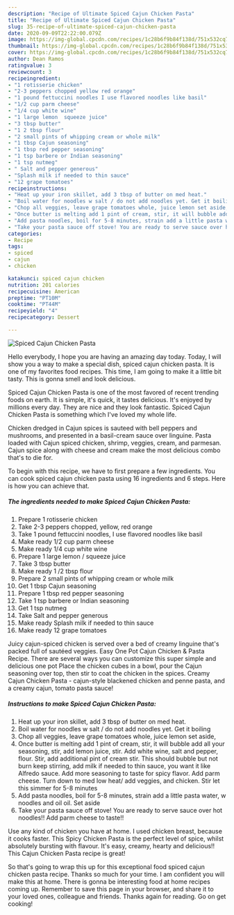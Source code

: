 ```yaml
---
description: "Recipe of Ultimate Spiced Cajun Chicken Pasta"
title: "Recipe of Ultimate Spiced Cajun Chicken Pasta"
slug: 35-recipe-of-ultimate-spiced-cajun-chicken-pasta
date: 2020-09-09T22:22:00.079Z
image: https://img-global.cpcdn.com/recipes/1c28b6f9b84f138d/751x532cq70/spiced-cajun-chicken-pasta-recipe-main-photo.jpg
thumbnail: https://img-global.cpcdn.com/recipes/1c28b6f9b84f138d/751x532cq70/spiced-cajun-chicken-pasta-recipe-main-photo.jpg
cover: https://img-global.cpcdn.com/recipes/1c28b6f9b84f138d/751x532cq70/spiced-cajun-chicken-pasta-recipe-main-photo.jpg
author: Dean Ramos
ratingvalue: 3
reviewcount: 3
recipeingredient:
- "1 rotisserie chicken"
- "2-3 peppers chopped yellow red orange"
- "1 pound fettuccini noodles I use flavored noodles like basil"
- "1/2 cup parm cheese"
- "1/4 cup white wine"
- "1 large lemon  squeeze juice"
- "3 tbsp butter"
- "1 2 tbsp flour"
- "2 small pints of whipping cream or whole milk"
- "1 tbsp Cajun seasoning"
- "1 tbsp red pepper seasoning"
- "1 tsp barbere or Indian seasoning"
- "1 tsp nutmeg"
- " Salt and pepper generous"
- "Splash milk if needed to thin sauce"
- "12 grape tomatoes"
recipeinstructions:
- "Heat up your iron skillet, add 3 tbsp of butter on med heat."
- "Boil water for noodles w salt / do not add noodles yet. Get it boiling"
- "Chop all veggies, leave grape tomatoes whole, juice lemon set aside,"
- "Once butter is melting add 1 pint of cream, stir, it will bubble add all your seasoning, stir, add lemon juice, stir. Add white wine, salt and pepper, flour. Stir, add additional pint of cream stir. This should bubble but not burn keep stirring, add milk if needed to thin sauce, you want it like Alfredo sauce. Add more seasoning to taste for spicy flavor. Add parm cheese. Turn down to med low heat/ add veggies, and chicken. Stir let this simmer for 5-8 minutes"
- "Add pasta noodles, boil for 5-8 minutes, strain add a little pasta water, w noodles and oil oil. Set aside"
- "Take your pasta sauce off stove! You are ready to serve sauce over hot noodles!! Add parm cheese to taste!!"
categories:
- Recipe
tags:
- spiced
- cajun
- chicken

katakunci: spiced cajun chicken 
nutrition: 201 calories
recipecuisine: American
preptime: "PT10M"
cooktime: "PT44M"
recipeyield: "4"
recipecategory: Dessert

---
```



![Spiced Cajun Chicken Pasta](https://img-global.cpcdn.com/recipes/1c28b6f9b84f138d/751x532cq70/spiced-cajun-chicken-pasta-recipe-main-photo.jpg)

Hello everybody, I hope you are having an amazing day today. Today, I will show you a way to make a special dish, spiced cajun chicken pasta. It is one of my favorites food recipes. This time, I am going to make it a little bit tasty. This is gonna smell and look delicious.

Spiced Cajun Chicken Pasta is one of the most favored of recent trending foods on earth. It is simple, it's quick, it tastes delicious. It's enjoyed by millions every day. They are nice and they look fantastic. Spiced Cajun Chicken Pasta is something which I've loved my whole life.

Chicken dredged in Cajun spices is sauteed with bell peppers and mushrooms, and presented in a basil-cream sauce over linguine. Pasta loaded with Cajun spiced chicken, shrimp, veggies, cream, and parmesan. Cajun spice along with cheese and cream make the most delicious combo that&#39;s to die for.


To begin with this recipe, we have to first prepare a few ingredients. You can cook spiced cajun chicken pasta using 16 ingredients and 6 steps. Here is how you can achieve that.

<!--inarticleads1-->

##### The ingredients needed to make Spiced Cajun Chicken Pasta:

1. Prepare 1 rotisserie chicken
1. Take 2-3 peppers chopped, yellow, red orange
1. Take 1 pound fettuccini noodles, I use flavored noodles like basil
1. Make ready 1/2 cup parm cheese
1. Make ready 1/4 cup white wine
1. Prepare 1 large lemon / squeeze juice
1. Take 3 tbsp butter
1. Make ready 1 /2 tbsp flour
1. Prepare 2 small pints of whipping cream or whole milk
1. Get 1 tbsp Cajun seasoning
1. Prepare 1 tbsp red pepper seasoning
1. Take 1 tsp barbere or Indian seasoning
1. Get 1 tsp nutmeg
1. Take  Salt and pepper generous
1. Make ready Splash milk if needed to thin sauce
1. Make ready 12 grape tomatoes


Juicy cajun-spiced chicken is served over a bed of creamy linguine that&#39;s packed full of sautéed veggies. Easy One Pot Cajun Chicken &amp; Pasta Recipe. There are several ways you can customize this super simple and delicious one pot Place the chicken cubes in a bowl, pour the Cajun seasoning over top, then stir to coat the chicken in the spices. Creamy Cajun Chicken Pasta - cajun-style blackened chicken and penne pasta, and a creamy cajun, tomato pasta sauce! 

<!--inarticleads2-->

##### Instructions to make Spiced Cajun Chicken Pasta:

1. Heat up your iron skillet, add 3 tbsp of butter on med heat.
1. Boil water for noodles w salt / do not add noodles yet. Get it boiling
1. Chop all veggies, leave grape tomatoes whole, juice lemon set aside,
1. Once butter is melting add 1 pint of cream, stir, it will bubble add all your seasoning, stir, add lemon juice, stir. Add white wine, salt and pepper, flour. Stir, add additional pint of cream stir. This should bubble but not burn keep stirring, add milk if needed to thin sauce, you want it like Alfredo sauce. Add more seasoning to taste for spicy flavor. Add parm cheese. Turn down to med low heat/ add veggies, and chicken. Stir let this simmer for 5-8 minutes
1. Add pasta noodles, boil for 5-8 minutes, strain add a little pasta water, w noodles and oil oil. Set aside
1. Take your pasta sauce off stove! You are ready to serve sauce over hot noodles!! Add parm cheese to taste!!


Use any kind of chicken you have at home. I used chicken breast, because it cooks faster. This Spicy Chicken Pasta is the perfect level of spice, whilst absolutely bursting with flavour. It&#39;s easy, creamy, hearty and delicious!! This Cajun Chicken Pasta recipe is great! 

So that's going to wrap this up for this exceptional food spiced cajun chicken pasta recipe. Thanks so much for your time. I am confident you will make this at home. There is gonna be interesting food at home recipes coming up. Remember to save this page in your browser, and share it to your loved ones, colleague and friends. Thanks again for reading. Go on get cooking!
